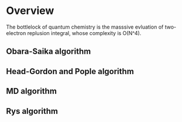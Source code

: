 # Overview
The bottlelock of quantum chemistry is the masssive evluation of two-electron replusion integral, whose complexity is O(N^4).

## Obara-Saika algorithm

## Head-Gordon and Pople algorithm

## MD algorithm

## Rys algorithm
